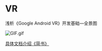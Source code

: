 # VR
浅析《Google Android VR》开发基础—全景图


![GIF.gif](http://upload-images.jianshu.io/upload_images/3278692-7c9b1a100f52cbe5.gif?imageMogr2/auto-orient/strip)



<a href="http://www.jianshu.com/p/8fe64be36301">具体文档介绍《简书》</a>
